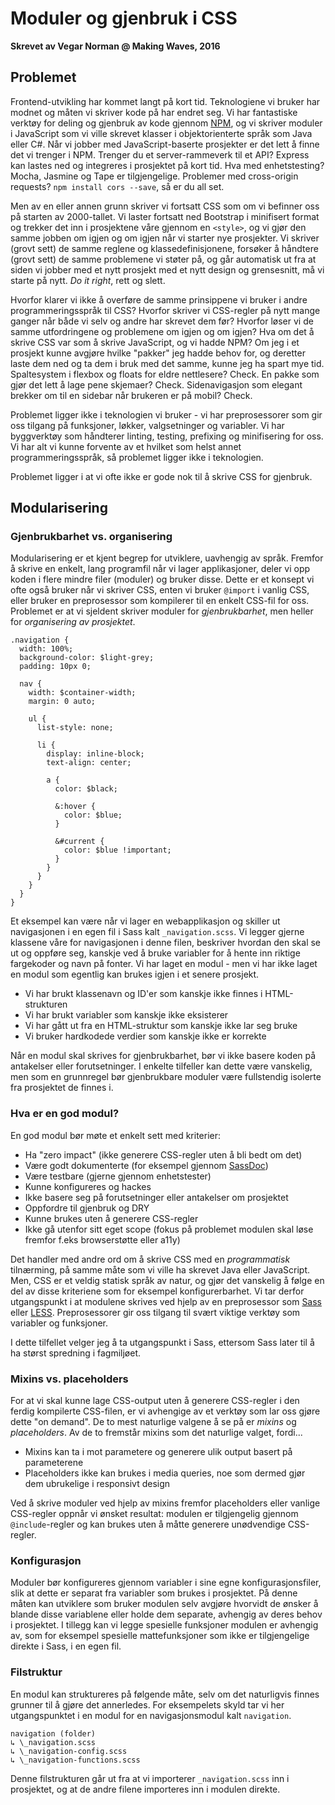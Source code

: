 # Moduler og gjenbruk i CSS

**Skrevet av Vegar Norman @ Making Waves, 2016**


## Problemet

Frontend-utvikling har kommet langt på kort tid. Teknologiene vi bruker har modnet og måten vi skriver kode på har endret seg. Vi har fantastiske verktøy for deling og gjenbruk av kode gjennom [NPM](http://npmjs.org), og vi skriver moduler i JavaScript som vi ville skrevet klasser i objektorienterte språk som Java eller C#. Når vi jobber med JavaScript-baserte prosjekter er det lett å finne det vi trenger i NPM. Trenger du et server-rammeverk til et API? Express kan lastes ned og integreres i prosjektet på kort tid. Hva med enhetstesting? Mocha, Jasmine og Tape er tilgjengelige. Problemer med cross-origin requests? `npm install cors --save`, så er du all set.

Men av en eller annen grunn skriver vi fortsatt CSS som om vi befinner oss på starten av 2000-tallet. Vi laster fortsatt ned Bootstrap i minifisert format og trekker det inn i prosjektene våre gjennom en `<style>`, og vi gjør den samme jobben om igjen og om igjen når vi starter nye prosjekter. Vi skriver (grovt sett) de samme reglene og klassedefinisjonene, forsøker å håndtere (grovt sett) de samme problemene vi støter på, og går automatisk ut fra at siden vi jobber med et nytt prosjekt med et nytt design og grensesnitt, må vi starte på nytt. *Do it right*, rett og slett.

Hvorfor klarer vi ikke å overføre de samme prinsippene vi bruker i andre programmeringsspråk til CSS? Hvorfor skriver vi CSS-regler på nytt mange ganger når både vi selv og andre har skrevet dem før? Hvorfor løser vi de samme utfordringene og problemene om igjen og om igjen? Hva om det å skrive CSS var som å skrive JavaScript, og vi hadde NPM? Om jeg i et prosjekt kunne avgjøre hvilke "pakker" jeg hadde behov for, og deretter laste dem ned og ta dem i bruk med det samme, kunne jeg ha spart mye tid. Spaltesystem i flexbox og floats for eldre nettlesere? Check. En pakke som gjør det lett å lage pene skjemaer? Check. Sidenavigasjon som elegant brekker om til en sidebar når brukeren er på mobil? Check.

Problemet ligger ikke i teknologien vi bruker - vi har preprosessorer som gir oss tilgang på funksjoner, løkker, valgsetninger og variabler. Vi har byggverktøy som håndterer linting, testing, prefixing og minifisering for oss. Vi har alt vi kunne forvente av et hvilket som helst annet programmeringsspråk, så problemet ligger ikke i teknologien.

Problemet ligger i at vi ofte ikke er gode nok til å skrive CSS for gjenbruk.


## Modularisering

### Gjenbrukbarhet vs. organisering

Modularisering er et kjent begrep for utviklere, uavhengig av språk. Fremfor å skrive en enkelt, lang programfil når vi lager applikasjoner, deler vi opp koden i flere mindre filer (moduler) og bruker disse. Dette er et konsept vi ofte også bruker når vi skriver CSS, enten vi bruker `@import` i vanlig CSS, eller bruker en preprosessor som kompilerer til en enkelt CSS-fil for oss. Problemet er at vi sjeldent skriver moduler for *gjenbrukbarhet*, men heller for *organisering av prosjektet*.

```
.navigation {
  width: 100%;
  background-color: $light-grey;
  padding: 10px 0;

  nav {
    width: $container-width;
    margin: 0 auto;

    ul {
      list-style: none;

      li {
        display: inline-block;
        text-align: center;

        a {
          color: $black;

          &:hover {
            color: $blue;
          }

          &#current {
            color: $blue !important;
          }
        }
      }
    }
  }
}
```

Et eksempel kan være når vi lager en webapplikasjon og skiller ut navigasjonen i en egen fil i Sass kalt `_navigation.scss`. Vi legger gjerne klassene våre for navigasjonen i denne filen, beskriver hvordan den skal se ut og oppføre seg, kanskje ved å bruke variabler for å hente inn riktige fargekoder og navn på fonter. Vi har laget en modul - men vi har ikke laget en modul som egentlig kan brukes igjen i et senere prosjekt.

+ Vi har brukt klassenavn og ID'er som kanskje ikke finnes i HTML-strukturen
+ Vi har brukt variabler som kanskje ikke eksisterer
+ Vi har gått ut fra en HTML-struktur som kanskje ikke lar seg bruke
+ Vi bruker hardkodede verdier som kanskje ikke er korrekte

Når en modul skal skrives for gjenbrukbarhet, bør vi ikke basere koden på antakelser eller forutsetninger. I enkelte tilfeller kan dette være vanskelig, men som en grunnregel bør gjenbrukbare moduler være fullstendig isolerte fra prosjektet de finnes i.


### Hva er en god modul?

En god modul bør møte et enkelt sett med kriterier:

+ Ha "zero impact" (ikke generere CSS-regler uten å bli bedt om det)
+ Være godt dokumenterte (for eksempel gjennom [SassDoc](http://www.sassdoc.com))
+ Være testbare (gjerne gjennom enhetstester)
+ Kunne konfigureres og hackes
+ Ikke basere seg på forutsetninger eller antakelser om prosjektet
+ Oppfordre til gjenbruk og DRY
+ Kunne brukes uten å generere CSS-regler
+ Ikke gå utenfor sitt eget scope (fokus på problemet modulen skal løse fremfor f.eks browserstøtte eller a11y)

Det handler med andre ord om å skrive CSS med en *programmatisk* tilnærming, på samme måte som vi ville ha skrevet Java eller JavaScript. Men, CSS er et veldig statisk språk av natur, og gjør det vanskelig å følge en del av disse kriteriene som for eksempel konfigurerbarhet. Vi tar derfor utgangspunkt i at modulene skrives ved hjelp av en preprosessor som [Sass](http://www.sass-lang.com) eller [LESS](http://www.lesscss.org). Preprosessorer gir oss tilgang til svært viktige verktøy som variabler og funksjoner.

I dette tilfellet velger jeg å ta utgangspunkt i Sass, ettersom Sass later til å ha størst spredning i fagmiljøet.


### Mixins vs. placeholders

For at vi skal kunne lage CSS-output uten å generere CSS-regler i den ferdig kompilerte CSS-filen, er vi avhengige av et verktøy som lar oss gjøre dette "on demand". De to mest naturlige valgene å se på er *mixins* og *placeholders*. Av de to fremstår mixins som det naturlige valget, fordi...

+ Mixins kan ta i mot parametere og generere ulik output basert på parameterene
+ Placeholders ikke kan brukes i media queries, noe som dermed gjør dem ubrukelige i responsivt design

Ved å skrive moduler ved hjelp av mixins fremfor placeholders eller vanlige CSS-regler oppnår vi ønsket resultat: modulen er tilgjengelig gjennom `@include`-regler og kan brukes uten å måtte generere unødvendige CSS-regler.


### Konfigurasjon

Moduler bør konfigureres gjennom variabler i sine egne konfigurasjonsfiler, slik at dette er separat fra variabler som brukes i prosjektet. På denne måten kan utviklere som bruker modulen selv avgjøre hvorvidt de ønsker å blande disse variablene eller holde dem separate, avhengig av deres behov i prosjektet. I tillegg kan vi legge spesielle funksjoner modulen er avhengig av, som for eksempel spesielle mattefunksjoner som ikke er tilgjengelige direkte i Sass, i en egen fil.


### Filstruktur

En modul kan struktureres på følgende måte, selv om det naturligvis finnes grunner til å gjøre det annerledes. For eksempelets skyld tar vi her utgangspunktet i en modul for en navigasjonsmodul kalt `navigation`.

```
navigation (folder)
↳ \_navigation.scss
↳ \_navigation-config.scss
↳ \_navigation-functions.scss
```

Denne filstrukturen går ut fra at vi importerer `_navigation.scss` inn i prosjektet, og at de andre filene importeres inn i modulen direkte.
